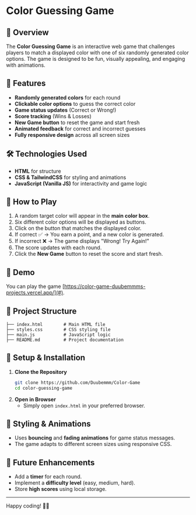 # Color Guessing Game

## 🎨 Overview
The **Color Guessing Game** is an interactive web game that challenges players to match a displayed color with one of six randomly generated color options. The game is designed to be fun, visually appealing, and engaging with animations.

## 🚀 Features
- **Randomly generated colors** for each round
- **Clickable color options** to guess the correct color
- **Game status updates** (Correct or Wrong!)
- **Score tracking** (Wins & Losses)
- **New Game button** to reset the game and start fresh
- **Animated feedback** for correct and incorrect guesses
- **Fully responsive design** across all screen sizes

## 🛠️ Technologies Used
- **HTML** for structure
- **CSS & TailwindCSS** for styling and animations
- **JavaScript (Vanilla JS)** for interactivity and game logic

## 📜 How to Play
1. A random target color will appear in the **main color box**.
2. Six different color options will be displayed as buttons.
3. Click on the button that matches the displayed color.
4. If correct ✅ → You earn a point, and a new color is generated.
5. If incorrect ❌ → The game displays "Wrong! Try Again!"
6. The score updates with each round.
7. Click the **New Game** button to reset the score and start fresh.

## 🎥 Demo
You can play the game [https://color-game-duubemmms-projects.vercel.app/](#).

## 📂 Project Structure
```
├── index.html        # Main HTML file
├── styles.css        # CSS styling file
├── main.js           # JavaScript logic
├── README.md         # Project documentation
```

## 📌 Setup & Installation
1. **Clone the Repository**
   ```sh
   git clone https://github.com/Duubemmm/Color-Game
   cd color-guessing-game
   ```
2. **Open in Browser**
   - Simply open `index.html` in your preferred browser.

## 🎨 Styling & Animations
- Uses **bouncing** and **fading animations** for game status messages.
- The game adapts to different screen sizes using responsive CSS.

## 🔧 Future Enhancements
- Add a **timer** for each round.
- Implement a **difficulty level** (easy, medium, hard).
- Store **high scores** using local storage.

---
Happy coding! 🎨🔥
